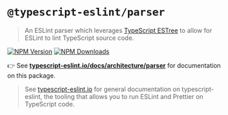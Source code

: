 # `@typescript-eslint/parser`

> An ESLint parser which leverages <a href="https://github.com/typescript-eslint/typescript-eslint/tree/main/packages/typescript-estree">TypeScript ESTree</a> to allow for ESLint to lint TypeScript source code.

[![NPM Version](https://img.shields.io/npm/v/@typescript-eslint/parser.svg?style=flat-square)](https://www.npmjs.com/package/@typescript-eslint/parser)
[![NPM Downloads](https://img.shields.io/npm/dm/@typescript-eslint/parser.svg?style=flat-square)](https://www.npmjs.com/package/@typescript-eslint/parser)

👉 See **[typescript-eslint.io/docs/architecture/parser](https://typescript-eslint.io/docs/architecture/parser)** for documentation on this package.

> See [typescript-eslint.io](https://typescript-eslint.io) for general documentation on typescript-eslint, the tooling that allows you to run ESLint and Prettier on TypeScript code.
